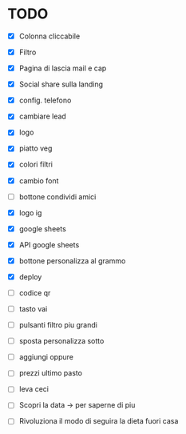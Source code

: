 # TODO
- [x] Colonna cliccabile
- [x] Filtro
- [x] Pagina di lascia mail e cap
- [x] Social share sulla landing

- [x] config. telefono
- [x] cambiare lead
- [x] logo
- [x] piatto veg
- [x] colori filtri
- [x] cambio font
- [ ] bottone condividi amici
- [x] logo ig
- [x] google sheets
- [x] API google sheets
- [x] bottone personalizza al grammo
- [x] deploy
- [ ] codice qr

- [ ] tasto vai
- [ ] pulsanti filtro piu grandi
- [ ] sposta personalizza sotto
- [ ] aggiungi oppure
- [ ] prezzi ultimo pasto
- [ ] leva ceci
- [ ] Scopri la data -> per saperne di piu
- [ ] Rivoluziona il modo di seguira la dieta fuori casa